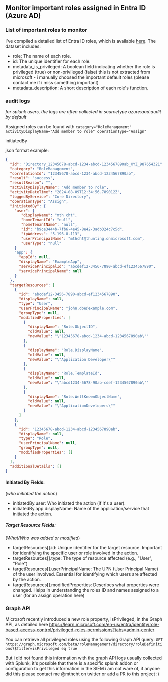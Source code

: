 ## Monitor important roles assigned in Entra ID (Azure AD)

### List of important roles to monitor
I've compiled a detailed list of Entra ID roles, which is available [here](https://github.com/mthcht/awesome-lists/blob/main/Lists/permissions/EntraID/entraid_roles_list.csv). The dataset includes:

- role: The name of each role.
- id: The unique identifier for each role.
- metadata_is_privileged: A boolean field indicating whether the role is privileged (true) or non-privileged (false) this is not extracted from microsoft - i manually choosed the important default roles (please contact me if i miss something important) 
- metadata_description: A short description of each role's function.

### audit logs 

*for splunk users, the logs are often collected in sourcetype azure:aad:audit by default*

Assigned roles can be found with `category="RoleManagement" activityDisplayName="Add member to role" operationType="Assign"`

initiatedBy

json format example:
```json
{
  "id": "Directory_12345678-abcd-1234-abcd-1234567890ab_XYZ_987654321",
  "category": "RoleManagement",
  "correlationId": "12345678-abcd-1234-abcd-1234567890ab",
  "result": "success",
  "resultReason": "",
  "activityDisplayName": "Add member to role",
  "activityDateTime": "2024-08-09T12:34:56.789012Z",
  "loggedByService": "Core Directory",
  "operationType": "Assign",
  "initiatedBy": {
    "user": {
       "displayName": "mth cht",
       "homeTenantId": "null",
       "homeTenantName": "null",
       "id": "b9ce3444b-7fb6-4e45-8e42-3adb324c7c5d",
       "ipAddress": "5.196.8.113",
       "userPrincipalName": "mthcht@thunting.onmicrosoft.com",
       "userType": "null"
    }
    "app": {
      "appId": null,
      "displayName": "ExampleApp",
      "servicePrincipalId": "abcdef12-3456-7890-abcd-ef1234567890",
      "servicePrincipalName": null
    }
  },
  "targetResources": [
    {
      "id": "abcdef12-3456-7890-abcd-ef1234567890",
      "displayName": null,
      "type": "User",
      "userPrincipalName": "john.doe@example.com",
      "groupType": null,
      "modifiedProperties": [
        {
          "displayName": "Role.ObjectID",
          "oldValue": null,
          "newValue": "\"12345678-abcd-1234-abcd-1234567890ab\""
        },
        {
          "displayName": "Role.DisplayName",
          "oldValue": null,
          "newValue": "\"Application Developer\""
        },
        {
          "displayName": "Role.TemplateId",
          "oldValue": null,
          "newValue": "\"abcd1234-5678-90ab-cdef-1234567890ab\""
        },
        {
          "displayName": "Role.WellKnownObjectName",
          "oldValue": null,
          "newValue": "\"ApplicationDevelopers\""
        }
      ]
    },
    {
      "id": "12345678-abcd-1234-abcd-1234567890ab",
      "displayName": null,
      "type": "Role",
      "userPrincipalName": null,
      "groupType": null,
      "modifiedProperties": []
    }
  ],
  "additionalDetails": []
}

```

#### Initiated By Fields:
(*who initiated the action*)
- initiatedBy.user: Who initiated the action (if it's a user).
- initiatedBy.app.displayName: Name of the application/service that initiated the action.

##### Target Resource Fields:
(*What/Who was added or modified*)
- targetResources[].id: Unique identifier for the target resource. Important for identifying the specific user or role involved in the action.
- targetResources[].type: The type of resource affected (e.g., "User", "Role")
- targetResources[].userPrincipalName: The UPN (User Principal Name) of the user involved. Essential for identifying which users are affected by the action.
- targetResources[].modifiedProperties: Describes what properties were changed. Helps in understanding the roles ID and names assigned to a user (for an assign operation here) 

### Graph API

Microsoft recently introduced a new role property, isPrivileged, in the Graph API, as detailed here https://learn.microsoft.com/en-us/entra/identity/role-based-access-control/privileged-roles-permissions?tabs=admin-center

You can retrieve all privileged roles using the following Graph API query: `GET https://graph.microsoft.com/beta/roleManagement/directory/roleDefinitions?$filter=isPrivileged eq true`

But i did not found this information with the graph API logs usually collected with Splunk, it's possible that there is a specific splunk addon or configuration to get this information in the SIEM i am not ware of, if anyone did this please contact me @mthcht on twitter or add a PR to this project :)
